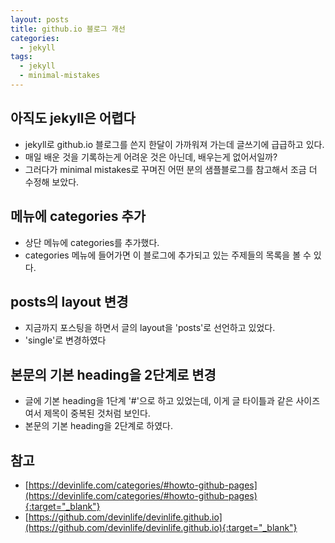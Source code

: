 ```yaml
---
layout: posts
title: github.io 블로그 개선
categories: 
  - jekyll
tags: 
  - jekyll
  - minimal-mistakes
---
```

## 아직도 jekyll은 어렵다
- jekyll로 github.io 블로그를 쓴지 한달이 가까워져 가는데 글쓰기에 급급하고 있다.
- 매일 배운 것을 기록하는게 어려운 것은 아닌데, 배우는게 없어서일까?
- 그러다가 minimal mistakes로 꾸며진 어떤 분의 샘플블로그를 참고해서 조금 더 수정해 보았다.

## 메뉴에 categories 추가
- 상단 메뉴에 categories를 추가했다.
- categories 메뉴에 들어가면 이 블로그에 추가되고 있는 주제들의 목록을 볼 수 있다.

## posts의 layout 변경
- 지금까지 포스팅을 하면서 글의 layout을 'posts'로 선언하고 있었다.
- 'single'로 변경하였다

## 본문의 기본 heading을 2단계로 변경
- 글에 기본 heading을 1단계 '#'으로 하고 있었는데, 이게 글 타이틀과 같은 사이즈여서 제목이 중복된 것처럼 보인다.
- 본문의 기본 heading을 2단계로 하였다.

## 참고
- [https://devinlife.com/categories/#howto-github-pages](https://devinlife.com/categories/#howto-github-pages){:target="_blank"}
- [https://github.com/devinlife/devinlife.github.io](https://github.com/devinlife/devinlife.github.io){:target="_blank"}